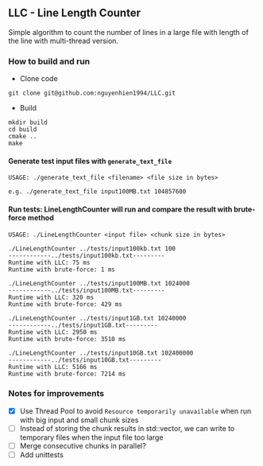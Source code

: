 ## LLC - Line Length Counter
Simple algorithm to count the number of lines in a large file with length of the line with multi-thread version.

### How to build and run

- Clone code
```
git clone git@github.com:nguyenhien1994/LLC.git
```

- Build
```
mkdir build
cd build
cmake ..
make
```


#### Generate test input files with `generate_text_file`
```
USAGE: ./generate_text_file <filename> <file size in bytes>

e.g. ./generate_text_file input100MB.txt 104857600
```


#### Run tests: LineLengthCounter will run and compare the result with brute-force method
```
USAGE: ./LineLengthCounter <input file> <chunk size in bytes>

./LineLengthCounter ../tests/input100kb.txt 100
------------../tests/input100kb.txt---------
Runtime with LLC: 75 ms
Runtime with brute-force: 1 ms

./LineLengthCounter ../tests/input100MB.txt 1024000
------------../tests/input100MB.txt---------
Runtime with LLC: 320 ms
Runtime with brute-force: 429 ms

./LineLengthCounter ../tests/input1GB.txt 10240000
------------../tests/input1GB.txt---------
Runtime with LLC: 2950 ms
Runtime with brute-force: 3510 ms

./LineLengthCounter ../tests/input10GB.txt 102400000
------------../tests/input10GB.txt---------
Runtime with LLC: 5166 ms
Runtime with brute-force: 7214 ms
```

### Notes for improvements
- [x] Use Thread Pool to avoid `Resource temporarily unavailable` when run with big input and small chunk sizes
- [ ] Instead of storing the chunk results in std::vector, we can write to temporary files when the input file too large
- [ ] Merge consecutive chunks in parallel?
- [ ] Add unittests
